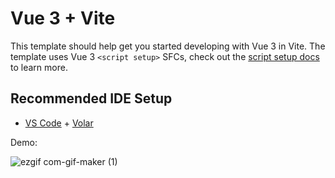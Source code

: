 # Vue 3 + Vite

This template should help get you started developing with Vue 3 in Vite. The template uses Vue 3 `<script setup>` SFCs, check out the [script setup docs](https://v3.vuejs.org/api/sfc-script-setup.html#sfc-script-setup) to learn more.

## Recommended IDE Setup

- [VS Code](https://code.visualstudio.com/) + [Volar](https://marketplace.visualstudio.com/items?itemName=Vue.volar)

Demo: 

![ezgif com-gif-maker (1)](https://user-images.githubusercontent.com/97748602/175782446-9e168a74-fefa-47bb-9035-2875443dad88.gif)
